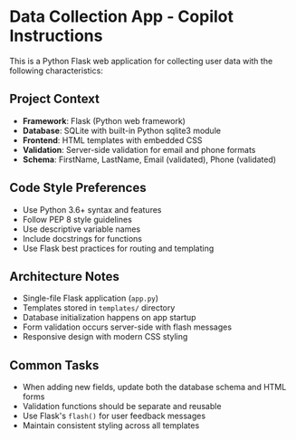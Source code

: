 <!-- Use this file to provide workspace-specific custom instructions to Copilot. For more details, visit https://code.visualstudio.com/docs/copilot/copilot-customization#_use-a-githubcopilotinstructionsmd-file -->

# Data Collection App - Copilot Instructions

This is a Python Flask web application for collecting user data with the following characteristics:

## Project Context
- **Framework**: Flask (Python web framework)
- **Database**: SQLite with built-in Python sqlite3 module
- **Frontend**: HTML templates with embedded CSS
- **Validation**: Server-side validation for email and phone formats
- **Schema**: FirstName, LastName, Email (validated), Phone (validated)

## Code Style Preferences
- Use Python 3.6+ syntax and features
- Follow PEP 8 style guidelines
- Use descriptive variable names
- Include docstrings for functions
- Use Flask best practices for routing and templating

## Architecture Notes
- Single-file Flask application (`app.py`)
- Templates stored in `templates/` directory
- Database initialization happens on app startup
- Form validation occurs server-side with flash messages
- Responsive design with modern CSS styling

## Common Tasks
- When adding new fields, update both the database schema and HTML forms
- Validation functions should be separate and reusable
- Use Flask's `flash()` for user feedback messages
- Maintain consistent styling across all templates

